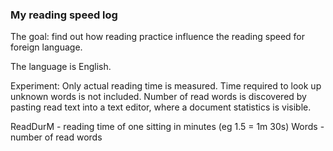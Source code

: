 ### My reading speed log

The goal: find out how reading practice influence the reading speed for foreign language.

The language is English.

Experiment:
Only actual reading time is measured. Time required to look up unknown words is not included.
Number of read words is discovered by pasting read text into a text editor, where a document
statistics is visible.

ReadDurM - reading time of one sitting in minutes (eg 1.5 = 1m 30s)
Words    - number of read words
